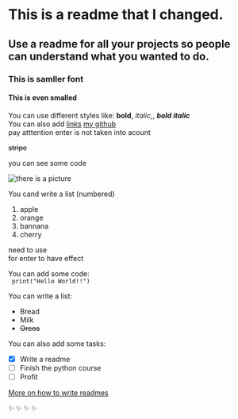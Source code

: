 # This is a readme that I changed. 
## Use a readme for all your projects so people <br /> can understand what you wanted to do.  
### This is samller font
#### This is even smalled
You can use different styles like: **bold**, *italic,*, ***bold italic***   
You can also add [links](http://google.com)
[my github](https://githuub.com/drivenets)  
pay atttention
enter is not taken into 
acount

~~stripe~~

you can see some code

![there is a picture](https://upload.wikimedia.org/wikipedia/commons/d/d8/Friedrich-Johann-Justin-Bertuch_Mythical-Creature-Dragon_1806.jpg)

You cand write a list (numbered)

1. apple
2. orange
3. bannana
4. cherry

need to use <br/> for enter to have effect
  
You can add some code:  
` print("Hello World!!")`  

You can write a list:
- Bread
- Milk
- ~~Oreos~~

You can also add some tasks:
- [x] Write a readme
- [ ] Finish the python course
- [ ] Profit

[More on how to write readmes](https://github.com/adam-p/markdown-here/wiki/Markdown-Cheatsheet)  
 
:sparkles: :sparkles: :sparkles: :sparkles: